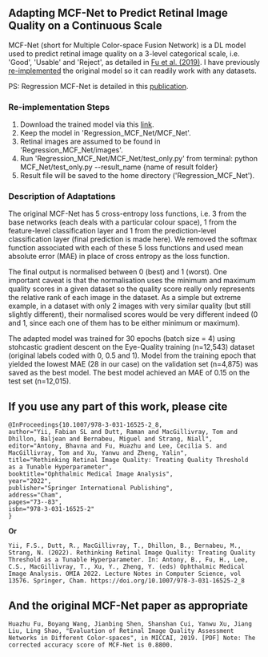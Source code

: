 ## Adapting MCF-Net to Predict Retinal Image Quality on a Continuous Scale
MCF-Net (short for Multiple Color-space Fusion Network) is a DL model used to predict retinal image quality on a 3-level categorical scale, i.e. 'Good', 'Usable' and 'Reject', as detailed in [Fu et al. (2019)](https://github.com/HzFu/EyeQ). I have previously [re-implemented](https://github.com/fyii200/MCF_Net) the original model so it can readily work with any datasets. 

PS: Regression MCF-Net is detailed in this [publication](https://link.springer.com/chapter/10.1007/978-3-031-16525-2_8).

### Re-implementation Steps
1. Download the trained model via this [link](https://uoe-my.sharepoint.com/:u:/g/personal/s2221899_ed_ac_uk/ESXnLxi8qzpJj4isMrTuzDMByQeB6FN4o6VFqqIZ-yHAJw?e=pkGwWN).
2. Keep the model in 'Regression_MCF_Net/MCF_Net'.
3. Retinal images are assumed to be found in 'Regression_MCF_Net/images'.
4. Run 'Regression_MCF_Net/MCF_Net/test_only.py' from terminal: python MCF_Net/test_only.py --result_name {name of result folder}
5. Result file will be saved to the home directory ('Regression_MCF_Net').

### Description of Adaptations
The original MCF-Net has 5 cross-entropy loss functions, i.e. 3 from the base networks (each deals with a particular colour space), 1 from the feature-level classification layer and 1 from the prediction-level classification layer (final prediction is made here). We removed the softmax function associated with each of these 5 loss functions and used mean absolute error (MAE) in place of cross entropy as the loss function. 

The final output is normalised between 0 (best) and 1 (worst). One important caveat is that the normalisation uses the minimum and maximum quality scores in a given dataset so the quality score really only represents the relative rank of each image in the dataset. As a simple but extreme example, in a dataset with only 2 images with very similar quality (but still slightly different), their normalised scores would be very different indeed (0 and 1, since each one of them has to be either minimum or maximum).

The adapted model was trained for 30 epochs (batch size = 4) using stohcastic gradient descent on the Eye-Quality training (n=12,543) dataset (original labels coded with 0, 0.5 and 1). Model from the training epoch that yielded the lowest MAE (28 in our case) on the validation set (n=4,875) was saved as the best model. The best model achieved an MAE of 0.15 on the test set (n=12,015).

## If you use any part of this work, please cite
```
@InProceedings{10.1007/978-3-031-16525-2_8,
author="Yii, Fabian SL and Dutt, Raman and MacGillivray, Tom and Dhillon, Baljean and Bernabeu, Miguel and Strang, Niall",
editor="Antony, Bhavna and Fu, Huazhu and Lee, Cecilia S. and MacGillivray, Tom and Xu, Yanwu and Zheng, Yalin",
title="Rethinking Retinal Image Quality: Treating Quality Threshold as a Tunable Hyperparameter",
booktitle="Ophthalmic Medical Image Analysis",
year="2022",
publisher="Springer International Publishing",
address="Cham",
pages="73--83",
isbn="978-3-031-16525-2"
}
```

**Or** 

```
Yii, F.S., Dutt, R., MacGillivray, T., Dhillon, B., Bernabeu, M., Strang, N. (2022). Rethinking Retinal Image Quality: Treating Quality Threshold as a Tunable Hyperparameter. In: Antony, B., Fu, H., Lee, C.S., MacGillivray, T., Xu, Y., Zheng, Y. (eds) Ophthalmic Medical Image Analysis. OMIA 2022. Lecture Notes in Computer Science, vol 13576. Springer, Cham. https://doi.org/10.1007/978-3-031-16525-2_8
```

## And the original MCF-Net paper as appropriate
```
Huazhu Fu, Boyang Wang, Jianbing Shen, Shanshan Cui, Yanwu Xu, Jiang Liu, Ling Shao, "Evaluation of Retinal Image Quality Assessment Networks in Different Color-spaces", in MICCAI, 2019. [PDF] Note: The corrected accuracy score of MCF-Net is 0.8800.
```

